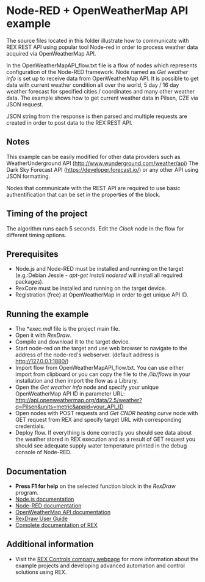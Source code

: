 Node-RED + OpenWeatherMap API example
=====================================

The source files located in this folder illustrate how to communicate with REX REST API using popular tool Node-red
in order to process weather data acquired via OpenWeatherMap API.

In the OpenWeatherMapAPI_flow.txt file is a flow of nodes which represents configuration of the Node-RED framework.
Node named as *Get weather info* is set up to receive data from OpenWeatherMap API. It is possible to get
data with current weather condition all over the world, 5 day / 16 day weather forecast
for specified cities / coordinates and many other weather data. The example shows how to
get current weather data in Pilsen, CZE via JSON request.

JSON string from the response is then parsed and multiple requests are created in order to post data to the REX REST API.

## Notes ##
This example can be easily modified for other data providers such as WeatherUnderground API (http://www.wunderground.com/weather/api)
The Dark Sky Forecast API (https://developer.forecast.io/) or any other API using JSON formatting.

Nodes that communicate with the REST API are required to use basic authentification that can be set in the properties of the block.

## Timing of the project ##
The algorithm runs each 5 seconds. Edit the *Clock* node in the flow for different timing options.

## Prerequisites ##
- Node.js and Node-RED must be installed and running on the target (e.g.:Debian Jessie - *apt-get install nodered* will install all
  required packages).
- RexCore must be installed and running on the target device.
- Registration (free) at OpenWeatherMap in order to get unique API ID.

## Running the example ##
- The **exec.mdl* file is the project main file.
- Open it with *RexDraw*.
- Compile and download it to the target device.
- Start node-red on the target and use web browser to navigate to the address of the node-red's webserver. (default address is
  http://127.0.0.1:1880/)
- Import flow from OpenWeatherMapAPI_flow.txt. You can use either import from clipboard or you can copy the file to the */lib/flows*
  in your installation and then import the flow as a Library.
- Open the *Get weather info* node and specify your unique OpenWeatherMap API ID in parameter URL:
http://api.openweathermap.org/data/2.5/weather?q=Pilsen&units=metric&appid=your_API_ID
- Open nodes with POST requests and *Get CNDR heating curve* node with GET request from REX and specify target URL
  with corresponding credentials.
- Deploy flow. If everything is done correctly you should see data about the weather stored in REX execution and as a result of GET
  request you should see adequate supply water temperature printed in the debug console of Node-RED.

## Documentation ##
- **Press F1 for help** on the selected function block in the *RexDraw* program.
- [Node.js documentation](https://nodejs.org/en/docs/)
- [Node-RED documentation](http://nodered.org/docs/)
- [OpenWeatherMap API documentation](http://openweathermap.org/api)
- [RexDraw User Guide](https://www.rexcontrols.com/media/2.50.4/doc/ENGLISH/MANUALS/RexDraw/RexDraw_ENG.html)
- [Complete documentation of REX](http://www.rexcontrols.com/documentation-and-support)

## Additional information ##
- Visit the [REX Controls company webpage](http://www.rexcontrols.com) 
for more information about the example projects and developing advanced 
automation and control solutions using REX.